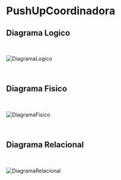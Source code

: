 # PushUpCoordinadora

## Diagrama Logico

<br>

![DiagramaLogico](https://github.com/julianlpz69/PushUpCoordinadora/assets/131847060/e0c89cf7-ba3b-498b-94e1-d37516376aa3)

<br>

## Diagrama Fisico

<br>

![DiagramaFisico](https://github.com/julianlpz69/PushUpCoordinadora/assets/131847060/8ce1a10c-a764-48ba-b9f0-7714605a3e1b)


<br>

## Diagrama Relacional

<br>

![DiagramaRelacional](https://github.com/julianlpz69/PushUpCoordinadora/assets/131847060/65b44479-16ab-45b7-a8f1-b2b75de384d5)
